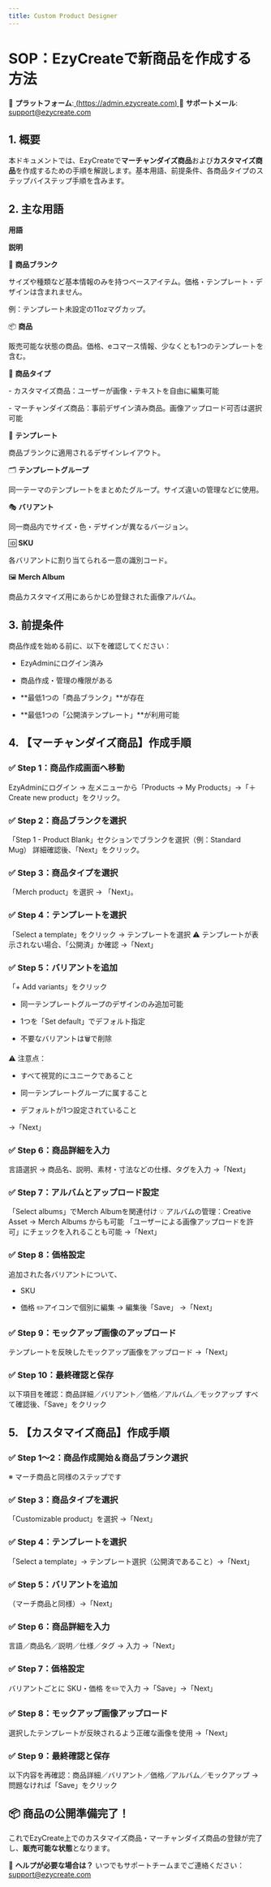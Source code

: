 ```yaml
---
title: Custom Product Designer
---
```



# **SOP：EzyCreateで新商品を作成する方法**

📍 **プラットフォーム**:[ (https://admin.ezycreate.com)
](https://admin.ezycreate.com) 📩 **サポートメール**: support@ezycreate.com





## **1. 概要**

本ドキュメントでは、EzyCreateで**マーチャンダイズ商品**および**カスタマイズ商品**を作成するための手順を解説します。基本用語、前提条件、各商品タイプのステップバイステップ手順を含みます。





## **2. 主な用語**

**用語**

**説明**

🧱 **商品ブランク**

サイズや種類など基本情報のみを持つベースアイテム。価格・テンプレート・デザインは含まれません。

例：テンプレート未設定の11ozマグカップ。

📦 **商品**

販売可能な状態の商品。価格、eコマース情報、少なくとも1つのテンプレートを含む。

🔧 **商品タイプ**

\- カスタマイズ商品：ユーザーが画像・テキストを自由に編集可能

\- マーチャンダイズ商品：事前デザイン済み商品。画像アップロード可否は選択可能

🎨 **テンプレート**

商品ブランクに適用されるデザインレイアウト。

🗂️ **テンプレートグループ**

同一テーマのテンプレートをまとめたグループ。サイズ違いの管理などに使用。

🎭 **バリアント**

同一商品内でサイズ・色・デザインが異なるバージョン。

🆔 **SKU**

各バリアントに割り当てられる一意の識別コード。

🖼️ **Merch Album**

商品カスタマイズ用にあらかじめ登録された画像アルバム。





## **3. 前提条件**

商品作成を始める前に、以下を確認してください：

* EzyAdminにログイン済み


* 商品作成・管理の権限がある


* \*\*最低1つの「商品ブランク」\*\*が存在


* \*\*最低1つの「公開済テンプレート」\*\*が利用可能







## **4. 【マーチャンダイズ商品】作成手順**

### **✅ Step 1：商品作成画面へ移動**

EzyAdminにログイン → 左メニューから「Products → My Products」→「＋ Create new product」をクリック。

### **✅ Step 2：商品ブランクを選択**

「Step 1 - Product Blank」セクションでブランクを選択（例：Standard Mug）
 詳細確認後、「Next」をクリック。

### **✅ Step 3：商品タイプを選択**

「Merch product」を選択 → 「Next」。

### **✅ Step 4：テンプレートを選択**

「Select a template」をクリック → テンプレートを選択
 ⚠️ テンプレートが表示されない場合、「公開済」か確認
 →「Next」

### **✅ Step 5：バリアントを追加**

「+ Add variants」をクリック

* 同一テンプレートグループのデザインのみ追加可能


* 1つを「Set default」でデフォルト指定


* 不要なバリアントは🗑️で削除



⚠️ 注意点：

* すべて視覚的にユニークであること


* 同一テンプレートグループに属すること


* デフォルトが1つ設定されていること



→「Next」

### **✅ Step 6：商品詳細を入力**

言語選択 → 商品名、説明、素材・寸法などの仕様、タグを入力
 →「Next」

### **✅ Step 7：アルバムとアップロード設定**

「Select albums」でMerch Albumを関連付け
 💡 アルバムの管理：Creative Asset → Merch Albums からも可能
 「ユーザーによる画像アップロードを許可」にチェックを入れることも可能
 →「Next」

### **✅ Step 8：価格設定**

追加された各バリアントについて、

* SKU


* 価格
   ✏️アイコンで個別に編集 → 編集後「Save」 →「Next」



### **✅ Step 9：モックアップ画像のアップロード**

テンプレートを反映したモックアップ画像をアップロード
 →「Next」

### **✅ Step 10：最終確認と保存**

以下項目を確認：商品詳細／バリアント／価格／アルバム／モックアップ
 すべて確認後、「Save」をクリック





## **5. 【カスタマイズ商品】作成手順**

### **✅ Step 1～2：商品作成開始＆商品ブランク選択**

※ マーチ商品と同様のステップです

### **✅ Step 3：商品タイプを選択**

「Customizable product」を選択 →「Next」

### **✅ Step 4：テンプレートを選択**

「Select a template」→ テンプレート選択（公開済であること）→「Next」

### **✅ Step 5：バリアントを追加**

（マーチ商品と同様）→「Next」

### **✅ Step 6：商品詳細を入力**

言語／商品名／説明／仕様／タグ → 入力 →「Next」

### **✅ Step 7：価格設定**

バリアントごとに SKU・価格 を✏️で入力 →「Save」→「Next」

### **✅ Step 8：モックアップ画像アップロード**

選択したテンプレートが反映されるよう正確な画像を使用 →「Next」

### **✅ Step 9：最終確認と保存**

以下内容を再確認：商品詳細／バリアント／価格／アルバム／モックアップ
 → 問題なければ「Save」をクリック





## **📦 商品の公開準備完了！**

これでEzyCreate上でのカスタマイズ商品・マーチャンダイズ商品の登録が完了し、**販売可能な状態**となります。





📩 **ヘルプが必要な場合は？**
 いつでもサポートチームまでご連絡ください：
 support@ezycreate.com
